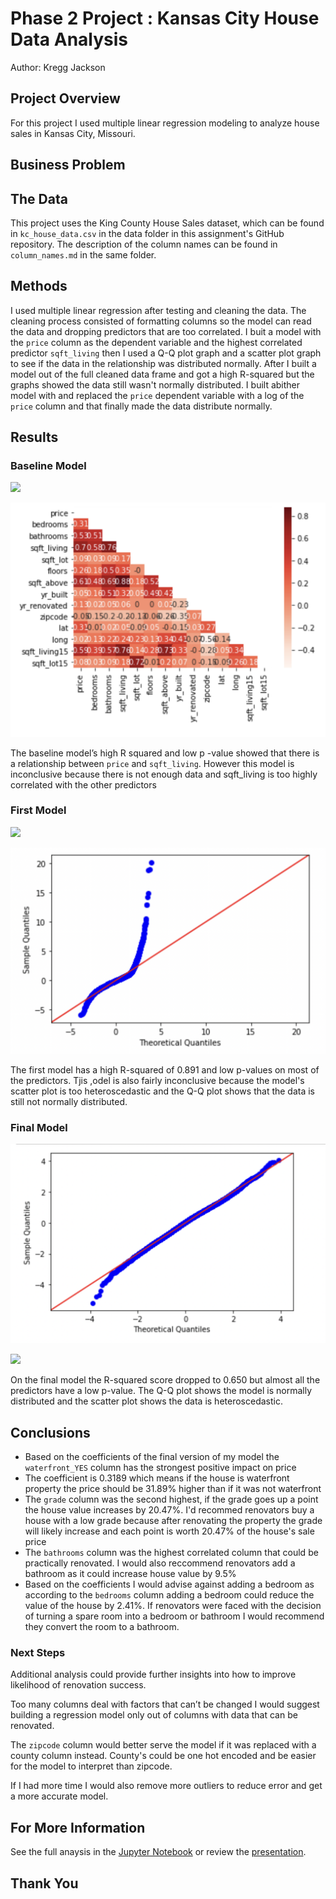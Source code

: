 # Phase 2 Project : Kansas City House Data Analysis

Author: Kregg Jackson

## Project Overview

For this project I used multiple linear regression modeling to analyze house sales in Kansas City, Missouri.

## Business Problem


## The Data

This project uses the King County House Sales dataset, which can be found in `kc_house_data.csv` in the data folder in this assignment's GitHub repository. The description of the column names can be found in `column_names.md` in the same folder.

## Methods

I used multiple linear regression after testing and cleaning the data. The cleaning process consisted of formatting columns so the model can read the data and dropping predictors that are too correlated. I buit a model with the `price` column as the dependent variable and the highest correlated predictor `sqft_living` then I used a Q-Q plot graph and a scatter plot graph to see if the data in the relationship was distributed normally. After I built a model out of the full cleaned data frame and got a high R-squared but the graphs showed the data still wasn't normally distributed. I built abither model with and replaced the `price` dependent variable with a log of the `price` column and that finally made the data distribute normally.

## Results

### Baseline Model
![](price_dist.png)

![](baseline_heat.png)

The baseline model’s high R squared and low p -value showed that there is a relationship between `price` and `sqft_living`. However this model is inconclusive because there is not enough data and sqft_living is too highly correlated with the other predictors  

### First Model
![](first_scatter.png)

![](first_qq.png)

The first model has a high R-squared of 0.891 and low p-values on most of the predictors. Tjis ,odel is also fairly inconclusive because the model's scatter plot is too heteroscedastic and the Q-Q plot shows that the data is still not normally distributed.

### Final Model

![](final_qq.png)

![](fial_scatter.png)

On the final model the R-squared score dropped to 0.650 but almost all the predictors have a low p-value. The Q-Q plot shows the model is normally distributed and the scatter plot shows the data is heteroscedastic. 

## Conclusions

* Based on the coefficients of the final version of my model the `waterfront_YES`  column has the strongest positive impact on price 
* The coefficient is 0.3189 which means if the house is waterfront property the price should be 31.89% higher than if it was not waterfront 
* The `grade` column was the second highest, if the grade goes up a point the house value increases by 20.47%. I'd recommed renovators buy a house with a low grade because after renovating the property the grade will likely increase and each point is worth 20.47% of the house's sale price
* The `bathrooms` column was the highest correlated column that could be practically renovated. I would also reccommend renovators add a bathroom as it could increase house value by 9.5% 
* Based on the coefficients I would advise against adding a bedroom as according to the `bedrooms` column adding a bedroom could reduce the value of the house by 2.41%. If renovators were faced with the decision of turning a spare room into a bedroom or bathroom I would recommend they convert the room to a bathroom.

### Next Steps

Additional analysis could provide further insights into how to improve likelihood of renovation success.

Too many columns deal with factors that can’t be changed I would suggest building a regression model only out of columns with data that can be renovated. 

The `zipcode` column would better serve the model if it was replaced with a county column instead. County's could be one hot encoded and be easier for the model to interpret than zipcode.

If I had more time I would also remove more outliers to reduce error and get a more accurate model.

## For More Information
See the full anaysis in the [Jupyter Notebook](https://github.com/kreggthegoat/dsc-phase-2-project) or review the [presentation](https://docs.google.com/presentation/d/1Mva7ee4uyrx2nWA2A2BdbvN_z8NEzxPM5doaBZ0TjTk/edit?usp=sharing).

## Thank You